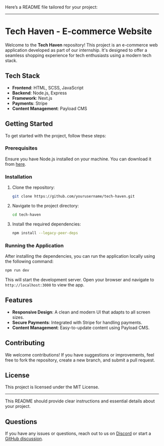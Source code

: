 Here’s a README file tailored for your project:

---

# Tech Haven - E-commerce Website

Welcome to the **Tech Haven** repository! This project is an e-commerce web application developed as part of our internship. It's designed to offer a seamless shopping experience for tech enthusiasts using a modern tech stack.

## Tech Stack

- **Frontend**: HTML, SCSS, JavaScript
- **Backend**: Node.js, Express
- **Framework**: Next.js
- **Payments**: Stripe
- **Content Management**: Payload CMS

## Getting Started

To get started with the project, follow these steps:

### Prerequisites

Ensure you have Node.js installed on your machine. You can download it from [here](https://nodejs.org/).

### Installation

1. Clone the repository:

   ```bash
   git clone https://github.com/yourusername/tech-haven.git
   ```

2. Navigate to the project directory:

   ```bash
   cd tech-haven
   ```

3. Install the required dependencies:

   ```bash
   npm install --legacy-peer-deps
   ```

### Running the Application

After installing the dependencies, you can run the application locally using the following command:

```bash
npm run dev
```

This will start the development server. Open your browser and navigate to `http://localhost:3000` to view the app.

## Features

- **Responsive Design**: A clean and modern UI that adapts to all screen sizes.
- **Secure Payments**: Integrated with Stripe for handling payments.
- **Content Management**: Easy-to-update content using Payload CMS.

## Contributing

We welcome contributions! If you have suggestions or improvements, feel free to fork the repository, create a new branch, and submit a pull request.

## License

This project is licensed under the MIT License.

---

This README should provide clear instructions and essential details about your project.
## Questions

If you have any issues or questions, reach out to us on [Discord](https://discord.com/invite/payload) or start a [GitHub discussion](https://github.com/payloadcms/payload/discussions).
